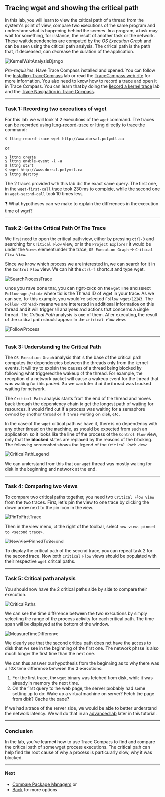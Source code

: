 ## Tracing wget and showing the critical path

In this lab, you will learn to view the critical path of a thread from the system's point of view, compare two executions of the same program and understand what is happening behind the scenes. In a program, a task may wait for something, for instance, the result of another task or the network. These wait dependencies are computed by the *OS Execution Graph* and can be seen using the critical path analysis. The critical path is the path that, if decreased, can decrease the duration of the application.

![KernelWaitAnalysisDjango](screenshots/kernelWaitAnalysisDjango.png "Trace Compass Kernel Wait Analysis")

*Pre-requisites*: Have Trace Compass installed and opened. You can follow the [Installing TraceCompass](../006-installing-tracecompass/) lab or read the [TraceCompass web site](http://tracecompass.org) for more information. You also need to know how to record a trace and open it in Trace Compass. You can learn that by doing the [Record a kernel trace](../003-record-kernel-trace-lttng/) lab and the [Trace Navigation in Trace Compass](../101-trace-navigation-in-tracecompass/).

- - -

### Task 1: Recording two executions of wget

For this lab, we will look at 2 executions of the `wget` command. The traces can be recorded using [lttng-record-trace](https://github.com/tahini/lttng-utils)
or lttng directly to trace the command:

```
$ lttng-record-trace wget http://www.dorsal.polymtl.ca
```
or
```
$ lttng create
$ lttng enable-event -k -a
$ lttng start
$ wget http://www.dorsal.polymtl.ca
$ lttng destroy
```

The 2 traces provided with this lab did the exact same query. The first one, in the `wget-first-call` trace took 230 ms to complete, while the second one in `wget-second-call` took 10 times less.

:question: What hypotheses can we make to explain the differences in the execution time of wget?

- - -

### Task 2: Get the Critical Path Of The Trace

We first need to open the critical path view, either by pressing `ctrl-3` and searching for `Critical Flow` view, or in the `Project Explorer` it would be under the `Views` element under the trace, `OS Execution Graph` -> `Critical Flow View`.

Since we know which process we are interested in, we can search for it in the `Control Flow` view. We can hit the `ctrl-f` shortcut and type wget.

![SearchProcessTrace](screenshots/searchProcessTrace.png "Trace Compass Search Process")

Once you have done that, you can right-click on the `wget` line and select `Follow wget/<tid>` where tid is the Thread ID of wget in your trace. As we can see, for this example, you would've selected `Follow wget/12243`. The `Follow <thread>` means we are interested in additional information on this thread and it will trigger all analyses and actions that concerns a single thread. The *Critical Path* analysis is one of them. After executing, the result of the critical path should appear in the `Critical Flow` view.

![FollowProcess](screenshots/followProcess.png "Trace Compass Follow Process")

- - -

### Task 3: Understanding the Critical Path

The `OS Execution Graph` analysis that is the base of the critical path computes the dependencies between the threads only from the kernel events. It will try to explain the causes of a thread being blocked by following what triggered the wakeup of the thread. For example, the reception of a network packet will cause a wakeup event for the thread that was waiting for this packet. So we can infer that the thread was blocked waiting for network.

The `Critical Path` analysis starts from the end of the thread and moves back through the dependency chain to get the longest path of waiting for resources. It would find out if a process was waiting for a semaphore owned by another thread or if it was waiting on disk, etc.

In the case of the `wget` critical path we have it, there is no dependency with any other thread on the machine, as should be expected from such an application, so it looks like the line of the process of the `Control Flow` view, only that the **blocked** states are replaced by the reasons of the blocking. The following screenshot shows the legend of the `Critical Path` view.

![CriticalPathLegend](screenshots/criticalPathLegend.png "Critical Path Legend")

We can understand from this that our `wget` thread was mostly waiting for disk in the beginning and network at the end.

- - -

### Task 4: Comparing two views

To compare two critical paths together, you need two `Critical Flow View` from the two traces. First, let's pin the view to one trace by clicking the down arrow next to the pin icon in the view.

![PinToFirstTrace](screenshots/pinToFirstTrace.png "Trace Compass Pin to First Trace")

Then in the view menu, at the right of the toolbar, select `new view, pinned to <second trace>`.

![NewViewPinnedToSecond](screenshots/newViewPinnedToSecond.png "Trace Compass New View Pinned to Second")

To display the critical path of the second trace, you can repeat task 2 for the second trace. Now both `Critical Flow` views should be populated with their respective `wget` critical paths.

- - -

### Task 5: Critical path analysis

You should now have the 2 critical paths side by side to compare their execution.

![CriticalPaths](screenshots/criticalPaths.png "Trace Compass Critical Paths")

We can see the time difference between the two executions by simply selecting the range of the process activity for each critical path. The time span will be displayed at the bottom of the window.

![MeasureTimeDifference](screenshots/measureTimeDifference.png "Trace Compass Measure Time Difference")

We clearly see that the second critical path does not have the access to disk that we see in the beginning of the first one. The network phase is also much longer the first time than the next one.

We can thus answer our hypothesis from the beginning as to why there was a 10X time difference between the 2 executions:

 1) For the first trace, the `wget` binary was fetched from disk, while it was already in memory the next time.
 2) On the first query to the web page, the server probably had some setting up to do: Wake up a virtual machine on server? Fetch the page from disk? Cache the page?

If we had a trace of the server side, we would be able to better understand the network latency. We will do that in an [advanced lab](../301-tracing-multiple-machines) later in this tutorial.

- - -

### Conclusion

In the lab, you've learned how to use Trace Compass to find and compare the critical path of some wget process executions. The critical path can help find the root cause of why a process is particularly slow, why it was blocked.

- - -

#### Next

* [Compare Package Managers](../103-compare-package-managers)
or
* [Back](../) for more options
